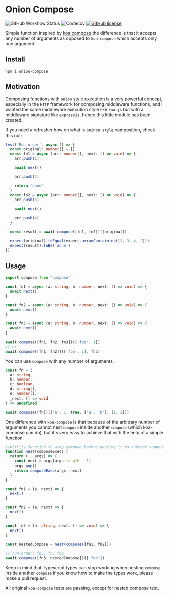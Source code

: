 # Onion Compose

![GitHub Workflow Status](https://img.shields.io/github/workflow/status/ivandotv/onion-compose/Test)
![Codecov](https://img.shields.io/codecov/c/gh/ivandotv/onion-compose)
[![GitHub license](https://img.shields.io/github/license/ivandotv/onion-compose)](https://github.com/ivandotv/onion-compose/blob/main/LICENSE)

Simple function inspired by [koa compose](https://github.com/koajs/compose) the difference is that it accepts any number of arguments as opposed to `koa-compose` which accepts only one argument.

## Install

`npm i onion-compose`

## Motivation

Composing functions with `onion` style execution is a very powerful concept, especially in the `HTTP` framework for composing middleware functions, and I wanted the same middleware execution style like `koa.js` but with a middleware signature like `expressjs`, hence this little module has been created.

If you need a refresher how on what is `oninon style` composition, check this out:

```ts
test('Run order', async () => {
  const original: number[] = []
  const fn1 = async (arr: number[], next: () => void) => {
    arr.push(1)

    await next()

    arr.push(2)

    return 'done'
  }
  const fn2 = async (arr: number[], next: () => void) => {
    arr.push(3)

    await next()

    arr.push(4)
  }

  const result = await compose([fn1, fn2])([original])

  expect(original).toEqual(expect.arrayContaining([1, 3, 4, 2]))
  expect(result).toBe('done')
})
```

## Usage

```ts
import compose from 'compose'

const fn1 = async (a: string, b: number, next: () => void) => {
  await next()
}

const fn2 = async (a: string, b: number, next: () => void) => {
  await next()
}

const fn3 = async (a: string, b: number, next: () => void) => {
  await next()
}

await compose([fn1, fn2, fn3])(['foo', 1])
// or
await compose([fn1, fn2])(['foo', 1], fn3)
```

You can use `compose` with any number of arguments.

```ts
const fn = (
  a: string,
  b: number,
  c: boolean,
  d: string[],
  e: number[],
  _next: () => void
) => undefined

await compose([fn])(['a', 1, true, ['a', 'b'], [1, 2]])
```

One difference with `koa-compose` is that because of the arbitrary number of arguments you cannot nest `compose` inside another `compose` (which koa-compose can do), but it's very easy to achieve that with the help of a simple function.

```ts
//utility function to wrap compose before passing it to another compose
function nest(composeExec) {
  return (...args) => {
    const next = args[args.length - 1]
    args.pop()
    return composeExec(args, next)
  }
}

const fn1 = (a, next) => {
  next()
}

const fn2 = (a, next) => {
  next()
}

const fn3 = (a: string, next: () => void) => {
  next()
}

const nestedCompose = nest(compose([fn1, fn2]))

// run order: fn3, fn, fn2
await compose([fn3, nestedCompose])(['foo'])
```

Keep in mind that Typescript types can stop working when nesting `compose` inside another `compose` if you know how to make the types work, please make a pull request.

All original `koa-compose` tests are passing, except for nested compose test.
